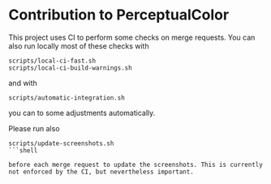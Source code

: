 <!--
SPDX-FileCopyrightText: Lukas Sommer <sommerluk@gmail.com>
SPDX-License-Identifier: BSD-2-Clause OR MIT
-->

# Contribution to PerceptualColor

This project uses CI to perform some checks on merge requests. You can also run locally most of these checks with

```shell
scripts/local-ci-fast.sh
scripts/local-ci-build-warnings.sh
```

and with

```shell
scripts/automatic-integration.sh
```

you can to some adjustments automatically.

Please run also

```shell
scripts/update-screenshots.sh
```shell

before each merge request to update the screenshots. This is currently not enforced by the CI, but nevertheless important.